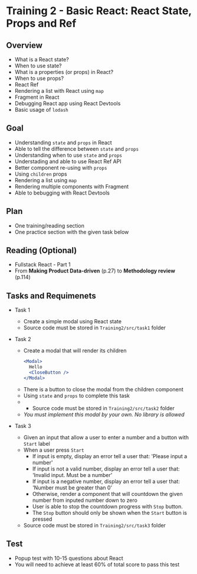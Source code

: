 # Training 2 - Basic React: React State, Props and Ref

## Overview
- What is a React state?
- When to use state?
- What is a properties (or props) in React?
- When to use props?
- React Ref
- Rendering a list with React using `map`
- Fragment in React
- Debugging React app using React Devtools
- Basic usage of `lodash`

## Goal
- Understanding `state` and `props` in React
- Able to tell the difference between `state` and `props`
- Understanding when to use `state` and `props`
- Understading and able to use React Ref API
- Better component re-using with `props`
- Using `children` props
- Rendering a list using `map`
- Rendering multiple components with Fragment
- Able to bebugging with React Devtools

## Plan
- One training/reading section
- One practice section with the given task below

## Reading (Optional)
- Fullstack React - Part 1
- From **Making Product Data-driven** (p.27) to **Methodology review** (p.114)

## Tasks and Requimenets
- Task 1
  - Create a simple modal using React state
  - Source code must be stored in `Training2/src/task1` folder

- Task 2
  - Create a modal that will render its children
    ```jsx
    <Modal>
      Hello
      <CloseButton />
    </Modal>
    ```
  - There is a button to close the modal from the children component
  - Using `state` and `props` to complete this task
  - - Source code must be stored in `Training2/src/task2` folder
  - *You must implement this modal by your own. No library is allowed*

- Task 3
  - Given an input that allow a user to enter a number and a button with `Start` label
  - When a user press `Start`
    - If input is empty, display an error tell a user that: 'Please input a number'
    - If input is not a valid number, display an error tell a user that: 'Invalid input. Must be a number'
    - If input is a negative number, display an error tell a user that: 'Number must be greater than 0'
    - Otherwise, render a component that will countdown the given number from inputed number down to zero
    - User is able to stop the countdown progress with `Stop` button.
    - The `Stop` button should only be shown when the `Start` button is pressed
  - Source code must be stored in `Training2/src/task3` folder

## Test
- Popup test with 10-15 questions about React
- You will need to achieve at least 60% of total score to pass this test